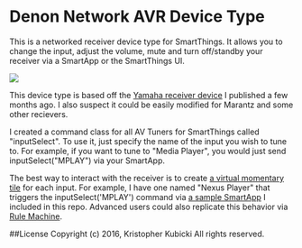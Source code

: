 # Denon Network AVR Device Type
This is a networked receiver device type for SmartThings.  It allows you to change the input, adjust the volume, mute and turn off/standby your receiver via a SmartApp or the SmartThings UI.

<img src='http://content.abt.com/image.php/3_AVRS910W.jpg?image=/images/products/BDP_Images/3_AVRS910W.jpg&canvas=1&quality=100&min_w=450&min_h=320&ck=371'>

This device type is based off the <a href='https://github.com/KristopherKubicki/device-yamaha-rx'>Yamaha receiver device</a> I published a few months ago. I also suspect it could be easily modified for Marantz and some other recievers. 

I created a command class for all AV Tuners for SmartThings called "inputSelect".  To use it, just specify the name of the input you wish to tune to.  For example, if you want to tune to "Media Player", you would just send inputSelect("MPLAY") via your SmartApp.

The best way to interact with the receiver is to create <a href='https://community.smartthings.com/t/virtual-device-manager-create-virtual-devices-without-the-ide/27472'>a virtual momentary tile</a> for each input.  For example, I have one named "Nexus Player" that triggers the inputSelect('MPLAY') command via <a href='https://github.com/KristopherKubicki/device-denon-avr/blob/master/smartapp-button-to-av.groovy'>a sample SmartApp</a> I included in this repo.   Advanced users could also replicate this behavior via <a href='https://community.smartthings.com/t/release-rule-machine/28730'>Rule Machine<a>. 

##License 
Copyright (c) 2016, Kristopher Kubicki
All rights reserved.
